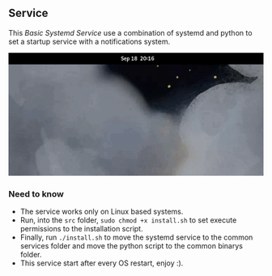 ## Service
This _Basic Systemd Service_ use a combination of systemd and python to set a startup service with a notifications system.

![Service in Action!](./notification.gif)

### Need to know
- The service works only on Linux based systems.
- Run, into the `src` folder, `sudo chmod +x install.sh` to set execute permissions to the installation script.
- Finally, run `./install.sh` to move the systemd service to the common services folder and move the python script to the common binarys folder.
- This service start after every OS restart, enjoy :).
